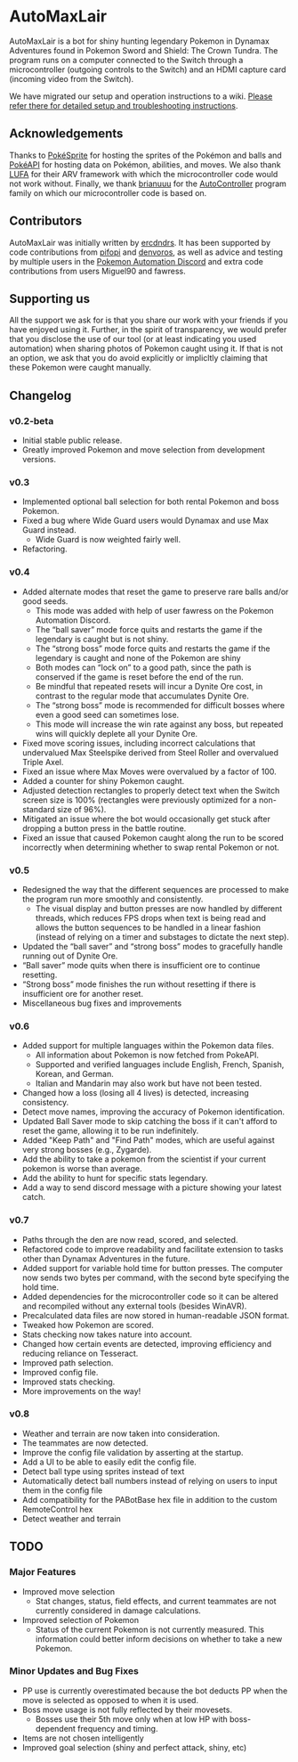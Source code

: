 # AutoMaxLair
AutoMaxLair is a bot for shiny hunting legendary Pokemon in Dynamax Adventures found in Pokemon Sword and Shield: The Crown Tundra. The program runs on a computer connected to the Switch through a microcontroller (outgoing controls to the Switch) and an HDMI capture card (incoming video from the Switch).

We have migrated our setup and operation instructions to a wiki. [Please refer there for detailed setup and troubleshooting instructions](https://github.com/PokemonAutomation/AutoMaxLair/wiki). 

## Acknowledgements

Thanks to [PokéSprite](https://github.com/msikma/pokesprite) for hosting the sprites of the Pokémon and balls and [PokéAPI](https://pokeapi.co/) for hosting data on Pokémon, abilities, and moves. We also thank [LUFA](http://www.lufa-lib.org/) for their ARV framework with which the microcontroller code would not work without. Finally, we thank [brianuuu](https://github.com/brianuuu) for the [AutoController](https://github.com/brianuuu/AutoController_swsh) program family on which our microcontroller code is based on.

## Contributors
AutoMaxLair was initially written by [ercdndrs](https://github.com/ercdndrs). It has been supported by code contributions from [pifopi](https://github.com/pifopi) and [denvoros](https://github.com/denvoros), as well as advice and testing by multiple users in the [Pokemon Automation Discord](https://discord.gg/PokemonAutomation) and extra code contributions from users Miguel90 and fawress.

## Supporting us
All the support we ask for is that you share our work with your friends if you have enjoyed using it. Further, in the spirit of transparency, we would prefer that you disclose the use of our tool (or at least indicating you used automation) when sharing photos of Pokemon caught using it. If that is not an option, we ask that you do avoid explicitly or implicltly claiming that these Pokemon were caught manually.

## Changelog
### v0.2-beta
*	Initial stable public release.
*	Greatly improved Pokemon and move selection from development versions.
### v0.3
*	Implemented optional ball selection for both rental Pokemon and boss Pokemon.
*	Fixed a bug where Wide Guard users would Dynamax and use Max Guard instead.
	*	Wide Guard is now weighted fairly well.
*	Refactoring.
### v0.4
*	Added alternate modes that reset the game to preserve rare balls and/or good seeds.
	*	This mode was added with help of user fawress on the Pokemon Automation Discord.
	*	The “ball saver” mode force quits and restarts the game if the legendary is caught but is not shiny.
	*	The “strong boss” mode force quits and restarts the game if the legendary is caught and none of the Pokemon are shiny
	*	Both modes can “lock on” to a good path, since the path is conserved if the game is reset before the end of the run.
	*	Be mindful that repeated resets will incur a Dynite Ore cost, in contrast to the regular mode that accumulates Dynite Ore.
	*	The “strong boss” mode is recommended for difficult bosses where even a good seed can sometimes lose.
	*	This mode will increase the win rate against any boss, but repeated wins will quickly deplete all your Dynite Ore.
*	Fixed move scoring issues, including incorrect calculations that undervalued Max Steelspike derived from Steel Roller and overvalued Triple Axel.
*	Fixed an issue where Max Moves were overvalued by a factor of 100.
*	Added a counter for shiny Pokemon caught.
*	Adjusted detection rectangles to properly detect text when the Switch screen size is 100% (rectangles were previously optimized for a non-standard size of 96%).
*	Mitigated an issue where the bot would occasionally get stuck after dropping a button press in the battle routine.
*	Fixed an issue that caused Pokemon caught along the run to be scored incorrectly when determining whether to swap rental Pokemon or not.
### v0.5
*	Redesigned the way that the different sequences are processed to make the program run more smoothly and consistently.
	*	The visual display and button presses are now handled by different threads, which reduces FPS drops when text is being read and allows the button sequences to be handled in a linear fashion (instead of relying on a timer and substages to dictate the next step).
*	Updated the “ball saver” and “strong boss” modes to gracefully handle running out of Dynite Ore.
*	“Ball saver” mode quits when there is insufficient ore to continue resetting.
*	“Strong boss” mode finishes the run without resetting if there is insufficient ore for another reset.
*	Miscellaneous bug fixes and improvements
### v0.6
* Added support for multiple languages within the Pokemon data files.
	* All information about Pokemon is now fetched from PokeAPI.
	* Supported and verified languages include English, French, Spanish, Korean, and German.
	* Italian and Mandarin may also work but have not been tested.
* Changed how a loss (losing all 4 lives) is detected, increasing consistency.
* Detect move names, improving the accuracy of Pokemon identification.
* Updated Ball Saver mode to skip catching the boss if it can't afford to reset the game, allowing it to be run indefinitely.
* Added "Keep Path" and "Find Path" modes, which are useful against very strong bosses (e.g., Zygarde).
* Add the ability to take a pokemon from the scientist if your current pokemon is worse than average.
* Add the ability to hunt for specific stats legendary.
* Add a way to send discord message with a picture showing your latest catch.
### v0.7
* Paths through the den are now read, scored, and selected.
* Refactored code to improve readability and facilitate extension to tasks other than Dynamax Adventures in the future.
* Added support for variable hold time for button presses. The computer now sends two bytes per command, with the second byte specifying the hold time.
* Added dependencies for the microcontroller code so it can be altered and recompiled without any external tools (besides WinAVR).
* Precalculated data files are now stored in human-readable JSON format.
* Tweaked how Pokemon are scored.
* Stats checking now takes nature into account.
* Changed how certain events are detected, improving efficiency and reducing reliance on Tesseract.
* Improved path selection.
* Improved config file.
* Improved stats checking.
* More improvements on the way!
### v0.8
* Weather and terrain are now taken into consideration.
* The teammates are now detected.
* Improve the config file validation by asserting at the startup.
* Add a UI to be able to easily edit the config file.
* Detect ball type using sprites instead of text
* Automatically detect ball numbers instead of relying on users to input them in the config file
* Add compatibility for the PABotBase hex file in addition to the custom RemoteControl hex
* Detect weather and terrain

## TODO
### Major Features
* Improved move selection
	*	Stat changes, status, field effects, and current teammates are not currently considered in damage calculations.
*	Improved selection of Pokemon
	*	Status of the current Pokemon is not currently measured. This information could better inform decisions on whether to take a new Pokemon.
### Minor Updates and Bug Fixes
*	PP use is currently overestimated because the bot deducts PP when the move is selected as opposed to when it is used.
*	Boss move usage is not fully reflected by their movesets.
	*	Bosses use their 5th move only when at low HP with boss-dependent frequency and timing.
*	Items are not chosen intelligently
*	Improved goal selection (shiny and perfect attack, shiny, etc)
